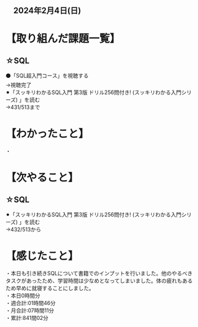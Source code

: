 ## 　2024年2月4日(日)
# 【取り組んだ課題一覧】
## ☆SQL
⚫「SQL超入門コース」を視聴する<br>
→視聴完了<br>
⚫︎「スッキリわかるSQL入門 第3版 ドリル256問付き! (スッキリわかる入門シリーズ) 」を読む<br>
→431/513まで<br>
# 【わかったこと】
・<br>
# 【次やること】
## ☆SQL
⚫︎「スッキリわかるSQL入門 第3版 ドリル256問付き! (スッキリわかる入門シリーズ) 」を読む<br>
→432/513から<br>
# 【感じたこと】
・本日も引き続きSQLについて書籍でのインプットを行いました。他のやるべきタスクがあったため、学習時間は少なめとなってしまいました。体の疲れもあるため早めに就寝することにしました。<br>
・本日0時間分<br>
・週合計:01時間46分<br>
・月合計:07時間11分<br>
・累計:841間02分<br>
